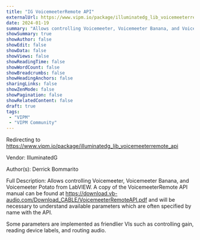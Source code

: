 ```yaml
---
title: "IG VoicemeeterRemote API"
externalUrl: https://www.vipm.io/package/illuminatedg_lib_voicemeeterremote_api
date: 2024-01-19
summary: "Allows controlling Voicemeeter, Voicemeeter Banana, and Voicemeeter Potato from LabVIEW."
showSummary: true
showAuthor: false
showEdit: false
showData: false
showViews: false
showReadingTime: false
showWordCount: false
showBreadcrumbs: false
showHeadingAnchors: false
sharingLinks: false
showZenMode: false
showPagination: false
showRelatedContent: false
draft: true
tags:
 - "VIPM"
 - "VIPM Community"
---
```


Redirecting to https://www.vipm.io/package/illuminatedg_lib_voicemeeterremote_api

Vendor: IlluminatedG

Author(s): Derrick Bommarito
 
Full Description:
Allows controlling Voicemeeter, Voicemeeter Banana, and Voicemeeter Potato from LabVIEW. A copy of the VoicemeeterRemote API manual can be found at https://download.vb-audio.com/Download_CABLE/VoicemeeterRemoteAPI.pdf and will be necessary to understand available parameters which are often specified by name with the API.

Some parameters are implemented as friendlier VIs such as controlling gain, reading device labels, and routing audio.